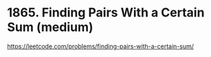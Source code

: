 # 1865. Finding Pairs With a Certain Sum (medium)

https://leetcode.com/problems/finding-pairs-with-a-certain-sum/
